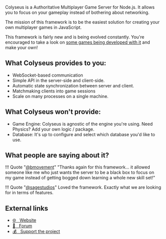 Colyseus is a Authoritative Multiplayer Game Server for Node.js. It allows you to focus on your gameplay instead of bothering about networking.

The mission of this framework is to be the easiest solution for creating your
own multiplayer games in JavaScript. 

This framework is fairly new and is being evolved constantly. You're encouraged to take a look on [some games being developed with it](https://discuss.colyseus.io/category/5/showcase) and make your own!

## What Colyseus provides to you:

- WebSocket-based communication
- Simple API in the server-side and client-side.
- Automatic state synchronization between server and client.
- Matchmaking clients into game sessions
- Scale on many processes on a single machine.

## What Colyseus won't provide:

- Game Engine: Colyseus is agnostic of the engine you're using. Need Physics? Add your own logic / package.
- Database: It's up to configure and select which database you'd like to use.

## What people are saying about it?

!!! Quote "[@bmovement](https://twitter.com/bmovement)"
    "Thanks again for this framework... it allowed someone like me who just wants the server to be a black box to focus on my game instead of getting bogged down learning a whole new skill set!"

!!! Quote "[@sagestudios](https://github.com/sagestudios)"
    Loved the framework. Exactly what we are looking for in terms of features.

## External links

- [🌐 &nbsp; Website](https://colyseus.io)
- [💬 &nbsp; Forum](http://discuss.colyseus.io/)
- [💰 &nbsp; Support the project](https://www.patreon.com/endel)